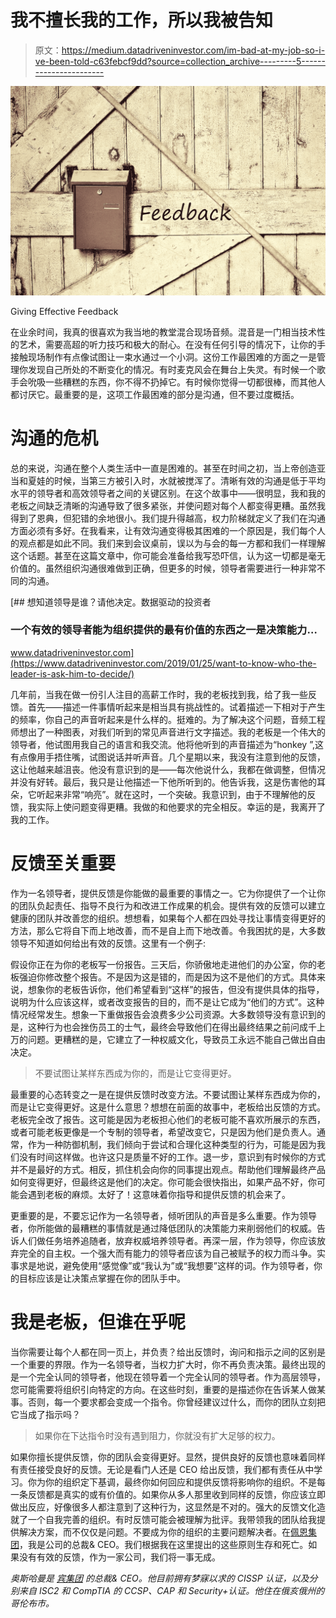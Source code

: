 # 我不擅长我的工作，所以我被告知

> 原文：<https://medium.datadriveninvestor.com/im-bad-at-my-job-so-i-ve-been-told-c63febcf9dd?source=collection_archive---------5----------------------->

![](img/bd7298cdf9789ad8eff2af5ad5b94d07.png)

Giving Effective Feedback

在业余时间，我真的很喜欢为我当地的教堂混合现场音频。混音是一门相当技术性的艺术，需要高超的听力技巧和极大的耐心。在没有任何引导的情况下，让你的手接触现场制作有点像试图让一束水通过一个小洞。这份工作最困难的方面之一是管理你发现自己所处的不断变化的情况。有时麦克风会在舞台上失灵。有时候一个歌手会吮吸一些糟糕的东西，你不得不扔掉它。有时候你觉得一切都很棒，而其他人都讨厌它。最重要的是，这项工作最困难的部分是沟通，但不要过度概括。

# 沟通的危机

总的来说，沟通在整个人类生活中一直是困难的。甚至在时间之初，当上帝创造亚当和夏娃的时候，当第三方被引入时，水就被搅浑了。清晰有效的沟通是低于平均水平的领导者和高效领导者之间的关键区别。在这个故事中——很明显，我和我的老板之间缺乏清晰的沟通导致了很多紧张，并使问题对每个人都变得更糟。虽然我得到了恩典，但犯错的余地很小。我们提升得越高，权力阶梯就定义了我们在沟通方面必须有多好。在我看来，让有效沟通变得极其困难的一个原因是，我们每个人的观点都是如此不同。我们来到会议桌前，误以为与会的每一方都和我们一样理解这个话题。甚至在这篇文章中，你可能会准备给我写恐吓信，认为这一切都是毫无价值的。虽然组织沟通很难做到正确，但更多的时候，领导者需要进行一种非常不同的沟通。

[](https://www.datadriveninvestor.com/2019/01/25/want-to-know-who-the-leader-is-ask-him-to-decide/) [## 想知道领导是谁？请他决定。数据驱动的投资者

### 一个有效的领导者能为组织提供的最有价值的东西之一是决策能力…

www.datadriveninvestor.com](https://www.datadriveninvestor.com/2019/01/25/want-to-know-who-the-leader-is-ask-him-to-decide/) 

几年前，当我在做一份引人注目的高薪工作时，我的老板找到我，给了我一些反馈。首先——描述一件事情听起来是相当具有挑战性的。试着描述一下相对于产生的频率，你自己的声音听起来是什么样的。挺难的。为了解决这个问题，音频工程师想出了一种图表，对我们听到的常见声音进行文字描述。我的老板是一个伟大的领导者，他试图用我自己的语言和我交流。他将他听到的声音描述为“honkey ”,这有点像用手捂住嘴，试图说话并听声音。几个星期以来，我没有注意到他的反馈，这让他越来越沮丧。他没有意识到的是——每次他说什么，我都在做调整，但情况并没有好转。最后，我只是让他描述一下他所听到的。他告诉我，这是伤害他的耳朵，它听起来非常“响亮”。就在这时，一个突破。我意识到，由于不理解他的反馈，我实际上使问题变得更糟。我做的和他要求的完全相反。幸运的是，我离开了我的工作。

# 反馈至关重要

作为一名领导者，提供反馈是你能做的最重要的事情之一。它为你提供了一个让你的团队负起责任、指导不良行为和改进工作成果的机会。提供有效的反馈可以建立健康的团队并改善您的组织。想想看，如果每个人都在四处寻找让事情变得更好的方法，那么它将自下而上地改善，而不是自上而下地改善。令我困扰的是，大多数领导不知道如何给出有效的反馈。这里有一个例子:

假设你正在为你的老板写一份报告。三天后，你骄傲地走进他们的办公室，你的老板强迫你修改整个报告。不是因为这是错的，而是因为这不是他们的方式。具体来说，想象你的老板告诉你，他们希望看到“这样”的报告，但没有提供具体的指导，说明为什么应该这样，或者改变报告的目的，而不是让它成为“他们的方式”。这种情况经常发生。想象一下重做报告会浪费多少公司资源。大多数领导没有意识到的是，这种行为也会挫伤员工的士气，最终会导致他们在得出最终结果之前问成千上万的问题。更糟糕的是，它建立了一种权威文化，导致员工永远不能自己做出自由决定。

> 不要试图让某样东西成为你的，而是让它变得更好。

最重要的心态转变之一是在提供反馈时改变方法。不要试图让某样东西成为你的，而是让它变得更好。这是什么意思？想想在前面的故事中，老板给出反馈的方式。老板完全改了报告。这可能是因为老板担心他们的老板可能不喜欢所展示的东西，或者可能老板更像是一个专制的领导者，希望改变它，只是因为他们是负责人。通常，作为一种防御机制，我们倾向于尝试和合理化这种类型的行为，可能是因为我们没有时间这样做。也许这只是质量不好的工作。退一步，意识到有时候你的方式并不是最好的方式。相反，抓住机会向你的同事提出观点。帮助他们理解最终产品如何变得更好，但最终这是他们的决定。你可能会很快指出，如果产品不好，你可能会遇到老板的麻烦。太好了！这意味着你指导和提供反馈的机会来了。

更重要的是，不要忘记作为一名领导者，倾听团队的声音是多么重要。作为领导者，你所能做的最糟糕的事情就是通过降低团队的决策能力来削弱他们的权威。告诉人们做任务培养追随者，放弃权威培养领导者。再深一层，作为领导，你应该放弃完全的自主权。一个强大而有能力的领导者应该为自己被赋予的权力而斗争。实事求是地说，避免使用“感觉像”或“我认为”或“我想要”这样的词。作为领导者，你的目标应该是让决策点掌握在你的团队手中。

# 我是老板，但谁在乎呢

当你需要让每个人都在同一页上，并负责？给出反馈时，询问和指示之间的区别是一个重要的界限。作为一名领导者，当权力扩大时，你不再负责决策。最终出现的是一个完全认同的领导者，他现在领导着一个完全认同的领导者。作为高层领导，您可能需要将组织引向特定的方向。在这些时刻，重要的是描述你在告诉某人做某事。否则，每一个要求都会变成一个指令。你曾经建议过什么，而你的团队立刻把它当成了指示吗？

> 如果你在下达指令时没有遇到阻力，你就没有扩大足够的权力。

如果你擅长提供反馈，你的团队会变得更好。显然，提供良好的反馈也意味着同样有责任接受良好的反馈。无论是看门人还是 CEO 给出反馈，我们都有责任从中学习。你为你的组织定下基调，最终你如何回应和提供反馈将影响你的组织。不是每一条反馈都是真实的或有价值的。如果你从多人那里收到同样的反馈，你应该立即做出反应，好像很多人都注意到了这种行为，这显然是不对的。强大的反馈文化造就了一个自我完善的组织。有时反馈可能会被理解为批评。我带领我的团队给我提供解决方案，而不仅仅是问题。不要成为你的组织的主要问题解决者。在[佩恩集团](http://www.thepenn.group)，我是公司的总裁& CEO。我们根据我在这里提出的这些原则生存和死亡。如果没有有效的反馈，作为一家公司，我们将一事无成。

*奥斯哈曼是* [*宾集团*](https://thepenn.group/about/) *的总裁& CEO。他目前拥有梦寐以求的 CISSP 认证，以及分别来自 ISC2 和 CompTIA 的 CCSP、CAP 和 Security+认证。他住在俄亥俄州的哥伦布市。*